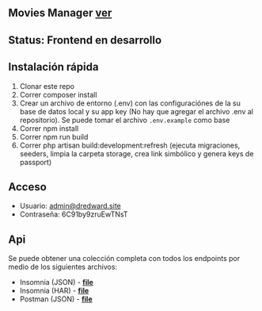 
## Movies Manager **[ver](http://dev-movies.dredward.site)**

## Status: Frontend en desarrollo

## Instalación rápida

1. Clonar este repo
2. Correr composer install
3. Crear un archivo de entorno (.env) con las configuraciónes de la su base de datos local y su app key (No hay que agregar el archivo .env al repositorio). Se puede tomar el archivo `.env.example` como base
4. Correr npm install
5. Correr npm run build
6. Correr php artisan build:development:refresh (ejecuta migraciones, seeders, limpia la carpeta storage, crea link simbólico y genera keys de passport)



## Acceso

* Usuario: admin@dredward.site
* Contraseña: 6C91by9zruEwTNsT

## Api
Se puede obtener una colección completa con todos los endpoints por medio de los siguientes archivos:
* Insomnia (JSON) - **[file](https://github.com/DR-Edward/Movies/blob/master/Importation/Insomnia_2020-08-17.json)**
* Insomnia (HAR) - **[file](https://github.com/DR-Edward/Movies/blob/master/Importation/Insomnia_2020-08-17.har)**
* Postman (JSON) - **[file](https://github.com/DR-Edward/Movies/blob/master/Importation/Movies.postman_collection.json)**
